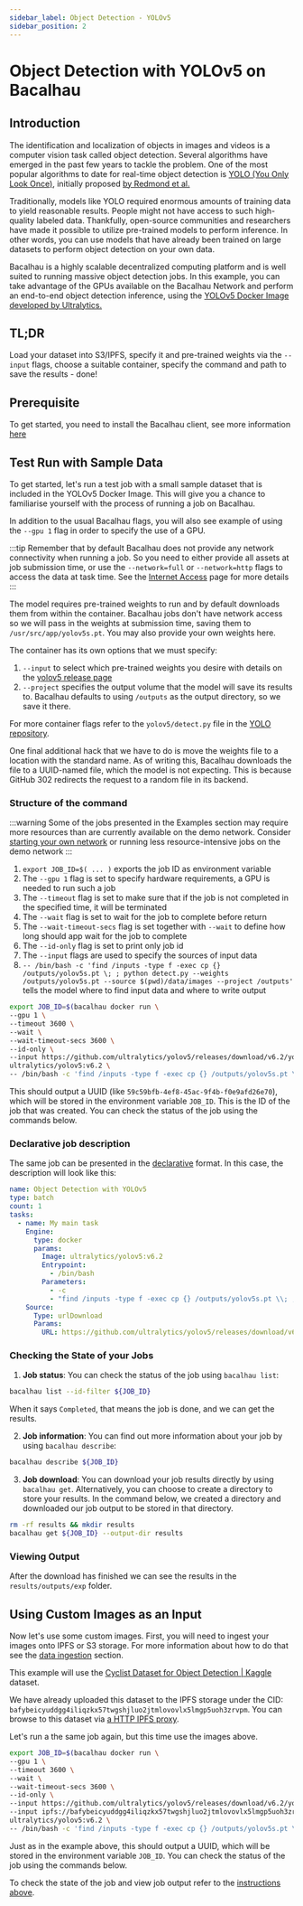 ```yaml
---
sidebar_label: Object Detection - YOLOv5
sidebar_position: 2
---
```

# Object Detection with YOLOv5 on Bacalhau


## Introduction
The identification and localization of objects in images and videos is a computer vision task called object detection. Several algorithms have emerged in the past few years to tackle the problem. One of the most popular algorithms to date for real-time object detection is [YOLO (You Only Look Once)](https://towardsdatascience.com/yolo-you-only-look-once-real-time-object-detection-explained-492dc9230006), initially proposed [by Redmond et al.](https://arxiv.org/abs/1506.02640)

Traditionally, models like YOLO required enormous amounts of training data to yield reasonable results. People might not have access to such high-quality labeled data. Thankfully, open-source communities and researchers have made it possible to utilize pre-trained models to perform inference. In other words, you can use models that have already been trained on large datasets to perform object detection on your own data.

Bacalhau is a highly scalable decentralized computing platform and is well suited to running massive object detection jobs. In this example, you can take advantage of the GPUs available on the Bacalhau Network and perform an end-to-end object detection inference, using the [YOLOv5 Docker Image developed by Ultralytics.](https://github.com/ultralytics/yolov5/wiki/Docker-Quickstart)

## TL;DR
Load your dataset into S3/IPFS, specify it and pre-trained weights via the `--input` flags, choose a suitable container, specify the command and path to save the results - done!

## Prerequisite

To get started, you need to install the Bacalhau client, see more information [here](../../../getting-started/installation.md)


## Test Run with Sample Data

To get started, let's run a test job with a small sample dataset that is included in the YOLOv5 Docker Image. This will give you a chance to familiarise yourself with the process of running a job on Bacalhau.


In addition to the usual Bacalhau flags, you will also see example of using the `--gpu 1` flag in order to specify the use of a GPU.

:::tip
Remember that by default Bacalhau does not provide any network connectivity when running a job. So you need to either provide all assets at job submission time, or use the `--network=full` or `--network=http` flags to access the data at task time. See the [Internet Access](../../../setting-up/networking-instructions/networking.md) page for more details
:::

The model requires pre-trained weights to run and by default downloads them from within the container. Bacalhau jobs don't have network access so we will pass in the weights at submission time, saving them to `/usr/src/app/yolov5s.pt`. You may also provide your own weights here.

The container has its own options that we must specify:

1. `--input` to select which pre-trained weights you desire with details on the [yolov5 release page](https://github.com/ultralytics/yolov5/releases)
1. `--project` specifies the output volume that the model will save its results to. Bacalhau defaults to using `/outputs` as the output directory, so we save it there.

For more container flags refer to the `yolov5/detect.py` file in the [YOLO repository](https://github.com/ultralytics/yolov5/blob/master/detect.py#L3-#L25).

One final additional hack that we have to do is move the weights file to a location with the standard name. As of writing this, Bacalhau downloads the file to a UUID-named file, which the model is not expecting. This is because GitHub 302 redirects the request to a random file in its backend.

### Structure of the command

:::warning
Some of the jobs presented in the Examples section may require more resources than are currently available on the demo network. Consider [starting your own network](../../../setting-up/running-node/) or running less resource-intensive jobs on the demo network
:::

1. `export JOB_ID=$( ... )` exports the job ID as environment variable
2. The `--gpu 1` flag is set to specify hardware requirements, a GPU is needed to run such a job
3. The `--timeout` flag is set to make sure that if the job is not completed in the specified time, it will be terminated
4. The `--wait` flag is set to wait for the job to complete before return
5. The `--wait-timeout-secs` flag is set together with `--wait` to define how long should app wait for the job to complete
6. The `--id-only` flag is set to print only job id
7. The `--input` flags are used to specify the sources of input data
8. `-- /bin/bash -c 'find /inputs -type f -exec cp {} /outputs/yolov5s.pt \; ; python detect.py --weights /outputs/yolov5s.pt --source $(pwd)/data/images --project /outputs'` tells the model where to find input data and where to write output

```bash
export JOB_ID=$(bacalhau docker run \
--gpu 1 \
--timeout 3600 \
--wait \
--wait-timeout-secs 3600 \
--id-only \
--input https://github.com/ultralytics/yolov5/releases/download/v6.2/yolov5s.pt \
ultralytics/yolov5:v6.2 \
-- /bin/bash -c 'find /inputs -type f -exec cp {} /outputs/yolov5s.pt \; ; python detect.py --weights /outputs/yolov5s.pt --source $(pwd)/data/images --project /outputs')
```
This should output a UUID (like `59c59bfb-4ef8-45ac-9f4b-f0e9afd26e70`), which will be stored in the environment variable `JOB_ID`. This is the ID of the job that was created. You can check the status of the job using the commands below.

### Declarative job description

The same job can be presented in the [declarative](../../../setting-up/jobs/job-specification/job.md) format. In this case, the description will look like this:

```yaml
name: Object Detection with YOLOv5
type: batch
count: 1
tasks:
  - name: My main task
    Engine:
      type: docker
      params:
        Image: ultralytics/yolov5:v6.2
        Entrypoint:
          - /bin/bash
        Parameters:
          - -c
          - "find /inputs -type f -exec cp {} /outputs/yolov5s.pt \\; ; python detect.py --weights /outputs/yolov5s.pt --source $(pwd)/data/images --project /outputs"
    Source:
      Type: urlDownload
      Params:
        URL: https://github.com/ultralytics/yolov5/releases/download/v6.2/yolov5s.pt
```

### Checking the State of your Jobs

1. **Job status**: You can check the status of the job using `bacalhau list`:


```bash
bacalhau list --id-filter ${JOB_ID}
```

When it says `Completed`, that means the job is done, and we can get the results.

2. **Job information**: You can find out more information about your job by using `bacalhau describe`:

```bash
bacalhau describe ${JOB_ID}
```

3. **Job download**: You can download your job results directly by using `bacalhau get`. Alternatively, you can choose to create a directory to store your results. In the command below, we created a directory and downloaded our job output to be stored in that directory.


```bash
rm -rf results && mkdir results
bacalhau get ${JOB_ID} --output-dir results
```

### Viewing Output

After the download has finished we can see the results in the `results/outputs/exp` folder.


## Using Custom Images as an Input

Now let's use some custom images. First, you will need to ingest your images onto IPFS or S3 storage. For more information about how to do that see the [data ingestion](../../../setting-up/data-ingestion/) section.

This example will use the [Cyclist Dataset for Object Detection | Kaggle](https://www.kaggle.com/datasets/f445f341fc5e3ab58757efa983a38d6dc709de82abd1444c8817785ecd42a1ac) dataset.

We have already uploaded this dataset to the IPFS storage under the CID: `bafybeicyuddgg4iliqzkx57twgshjluo2jtmlovovlx5lmgp5uoh3zrvpm`. You can browse to this dataset via [a HTTP IPFS proxy](https://w3s.link/ipfs/bafybeicyuddgg4iliqzkx57twgshjluo2jtmlovovlx5lmgp5uoh3zrvpm).

Let's run a the same job again, but this time use the images above.


```bash
export JOB_ID=$(bacalhau docker run \
--gpu 1 \
--timeout 3600 \
--wait \
--wait-timeout-secs 3600 \
--id-only \
--input https://github.com/ultralytics/yolov5/releases/download/v6.2/yolov5s.pt \
--input ipfs://bafybeicyuddgg4iliqzkx57twgshjluo2jtmlovovlx5lmgp5uoh3zrvpm:/datasets \
ultralytics/yolov5:v6.2 \
-- /bin/bash -c 'find /inputs -type f -exec cp {} /outputs/yolov5s.pt \; ; python detect.py --weights /outputs/yolov5s.pt --source /datasets --project /outputs')
```

Just as in the example above, this should output a UUID, which will be stored in the environment variable `JOB_ID`. You can check the status of the job using the commands below. 

To check the state of the job and view job output refer to the [instructions above](#checking-the-state-of-your-jobs).